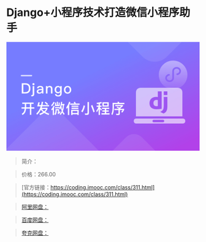 # Django+小程序技术打造微信小程序助手

![img](../../assets/5fce056e093e958905400304.png)

> 简介：

> 价格：266.00

> [官方链接：https://coding.imooc.com/class/311.html](https://coding.imooc.com/class/311.html)

> [阿里网盘：]()

> [百度网盘：]()

> [夸克网盘：]()
